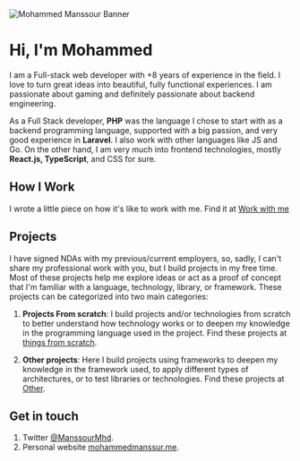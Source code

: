 <img src="https://mohammedmanssour.me/uploads/Mohammed_Manssour_Banner.png" alt="Mohammed Manssour Banner" />

# Hi, I'm Mohammed

I am a Full-stack web developer with +8 years of experience in the field. I love to turn great ideas into beautiful, fully functional experiences. I am passionate about gaming and definitely passionate about backend engineering.

As a Full Stack developer, **PHP** was the language I chose to start with as a backend programming language, supported with a big passion, and very good experience in **Laravel**. I also work with other languages like JS and Go. On the other hand, I am very much into frontend technologies, mostly **React.js, TypeScript**, and CSS for sure.

## How I Work

I wrote a little piece on how it's like to work with me. Find it at [Work with me](https://mohammedmanssour.me/blog/work-with-me/)

## Projects
I have signed NDAs with my previous/current employers, so, sadly, I can't share my professional work with you, but I build projects in my free time. Most of these projects help me explore ideas or act as a proof of concept that I'm familiar with a language, technology, library, or framework. These projects can be categorized into two main categories:

1. **Projects From scratch**: I build projects and/or technologies from scratch to better understand how technology works or to deepen my knowledge in the programming language used in the project. Find these projects at [things from scratch](https://github.com/mohammedmanssour/mohammedmanssour/tree/master/things-from-scratch).
  
2. **Other projects**: Here I build projects using frameworks to deepen my knowledge in the framework used, to apply different types of architectures, or to test libraries or technologies. Find these projects at [Other](https://github.com/mohammedmanssour/mohammedmanssour/tree/master/others).

## Get in touch
1. Twitter [@ManssourMhd](https://twitter.com/ManssourMhd).
2. Personal website [mohammedmanssur.me](https://mohammedmanssour.me).